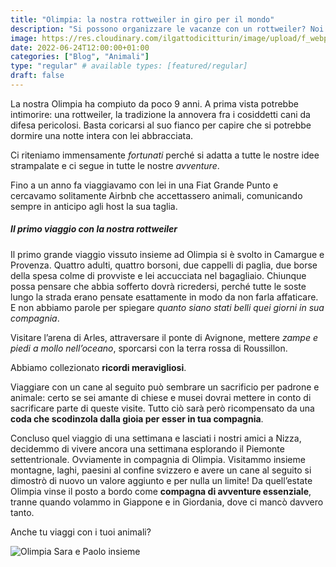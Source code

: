 ```yaml
---
title: "Olimpia: la nostra rottweiler in giro per il mondo"
description: "Si possono organizzare le vacanze con un rottweiler? Noi ne abbiamo fatto uno stile di vita!"
image: https://res.cloudinary.com/ilgattodicitturin/image/upload/f_webp,q_auto:good,w_800,c_scale,dpr_auto/v1656067861/Articoli/olimpia_rottweiler_1_1_vsnlwf.jpg
date: 2022-06-24T12:00:00+01:00
categories: ["Blog", "Animali"]
type: "regular" # available types: [featured/regular]
draft: false
---
```


La nostra Olimpia ha compiuto da poco 9 anni. A prima vista potrebbe intimorire: una rottweiler, la tradizione la annovera fra i cosiddetti cani da difesa pericolosi. Basta coricarsi al suo fianco per capire che si potrebbe dormire una notte intera con lei abbracciata. 

Ci riteniamo immensamente *fortunati* perché si adatta a tutte le nostre idee strampalate e ci segue in tutte le nostre *avventure*. 

Fino a un anno fa viaggiavamo con lei in una Fiat Grande Punto e cercavamo solitamente Airbnb che accettassero animali, comunicando sempre in anticipo agli host la sua taglia.

##### Il primo viaggio con la nostra rottweiler
Il primo grande viaggio vissuto insieme ad Olimpia si è svolto in Camargue e Provenza. Quattro adulti, quattro borsoni, due cappelli di paglia, due borse della spesa colme di provviste e lei accucciata nel bagagliaio. Chiunque possa pensare che abbia sofferto dovrà ricredersi, perché tutte le soste lungo la strada erano pensate esattamente in modo da non farla affaticare. E non abbiamo parole per spiegare *quanto siano stati belli quei giorni in sua compagnia*. 

Visitare l’arena di Arles, attraversare il ponte di Avignone, mettere *zampe e piedi a mollo nell’oceano*, sporcarsi con la terra rossa di Roussillon. 

Abbiamo collezionato **ricordi meravigliosi**. 

Viaggiare con un cane al seguito può sembrare un sacrificio per padrone e animale: certo se sei amante di chiese e musei dovrai mettere in conto di sacrificare parte di queste visite. Tutto ciò sarà però ricompensato da una **coda che scodinzola dalla gioia per esser in tua compagnia**. 

Concluso quel viaggio di una settimana e lasciati i nostri amici a Nizza, decidemmo di vivere ancora una settimana esplorando il Piemonte settentrionale. Ovviamente in compagnia di Olimpia. Visitammo insieme montagne, laghi, paesini al confine svizzero e avere un cane al seguito si dimostrò di nuovo un valore aggiunto e per nulla un limite! Da quell’estate Olimpia vinse il posto a bordo come **compagna di avventure essenziale**, tranne quando volammo in Giappone e in Giordania, dove ci mancò davvero tanto.

Anche tu viaggi con i tuoi animali? 

![Olimpia Sara e Paolo insieme](https://res.cloudinary.com/ilgattodicitturin/image/upload/f_webp,q_auto:good,w_800,c_scale,dpr_auto/v1655735456/Articoli/la_nostra_rottweiler_in_giro_per_il_mondo_1.2_osnnun.jpg)